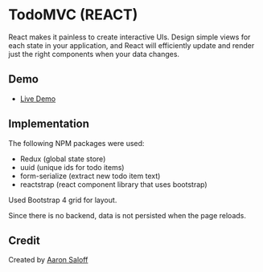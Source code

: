 # TodoMVC (REACT)

React makes it painless to create interactive UIs. Design simple views for each state in your application, and React will efficiently update and render just the right components when your data changes.

## Demo

- [Live Demo](https://asaloff.github.io/test-react-todomvc/)


## Implementation

The following NPM packages were used:

- Redux (global state store)
- uuid (unique ids for todo items)
- form-serialize (extract new todo item text)
- reactstrap (react component library that uses bootstrap)

Used Bootstrap 4 grid for layout.

Since there is no backend, data is not persisted when the page reloads.

## Credit

Created by [Aaron Saloff](aaronsaloff@gmail.com)

